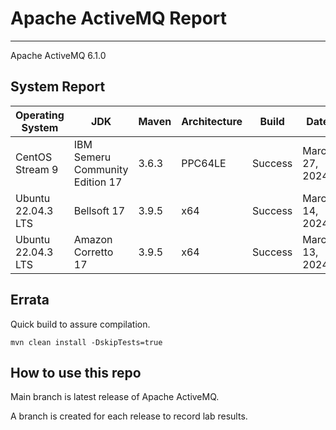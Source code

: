 # Apache ActiveMQ Report
--- 

Apache ActiveMQ 6.1.0

## System Report

| Operating System    | JDK       | Maven | Architecture | Build | Date  |
|---------------------|-----------|-------|--------------|-------|-------|
| CentOS Stream 9         | IBM Semeru Community Edition 17   | 3.6.3 | PPC64LE      | Success  | March 27, 2024 |
| Ubuntu 22.04.3 LTS          | Bellsoft 17   | 3.9.5 | x64      | Success | March 14, 2024 |
| Ubuntu 22.04.3 LTS          | Amazon Corretto 17   | 3.9.5 | x64      | Success | March 13, 2024 |



## Errata


Quick build to assure compilation. 
```
mvn clean install -DskipTests=true
```

## How to use this repo

Main branch is latest release of Apache ActiveMQ.

A branch is created for each release to record lab results.
